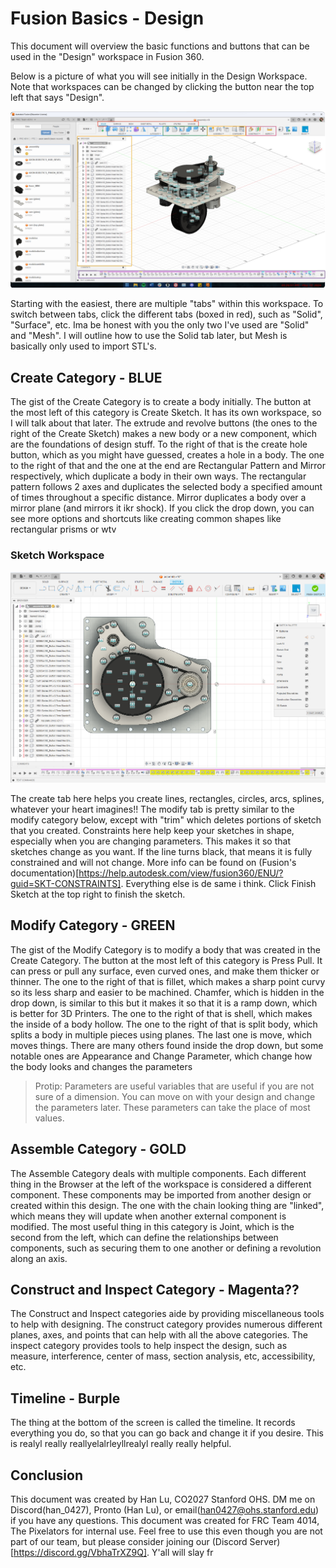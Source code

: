 # Fusion Basics - Design

This document will overview the basic functions and buttons that can be used in the "Design" workspace in Fusion 360. 

Below is a picture of what you will see initially in the Design Workspace. Note that workspaces can be changed by clicking the button near the top left that says "Design". 

![picture of design workspace](docs/design/pics/DesignWorkspace1.jpg)

Starting with the easiest, there are multiple "tabs" within this workspace. To switch between tabs, click the different tabs (boxed in red), such as "Solid", "Surface", etc. 
Ima be honest with you the only two I've used are "Solid" and "Mesh". I will outline how to use the Solid tab later, but Mesh is basically only used to import STL's. 

## Create Category - BLUE

The gist of the Create Category is to create a body initially. 
The button at the most left of this category is Create Sketch. It has its own workspace, so I will talk about that later. 
The extrude and revolve buttons (the ones to the right of the Create Sketch) makes a new body or a new component, which are the foundations of design stuff. 
To the right of that is the create hole button, which as you might have guessed, creates a hole in a body. 
The one to the right of that and the one at the end are Rectangular Pattern and Mirror respectively, which duplicate a body in their own ways. The rectangular pattern follows 2 axes and duplicates the selected body a specified amount of times throughout a specific distance. Mirror duplicates a body over a mirror plane (and mirrors it ikr shock). 
If you click the drop down, you can see more options and shortcuts like creating common shapes like rectangular prisms or wtv 

### Sketch Workspace

![picture of sketch workspace](docs/design/pics/DesignWorkspaceSketch.png)

The create tab here helps you create lines, rectangles, circles, arcs, splines, whatever your heart imagines!! 
The modify tab is pretty similar to the modify category below, except with "trim" which deletes portions of sketch that you created. 
Constraints here help keep your sketches in shape, especially when you are changing parameters. This makes it so that sketches change as you want. If the line turns black, that means it is fully constrained and will not change. More info can be found on (Fusion's documentation)[https://help.autodesk.com/view/fusion360/ENU/?guid=SKT-CONSTRAINTS].
Everything else is de same i think. Click Finish Sketch at the top right to finish the sketch. 

## Modify Category - GREEN

The gist of the Modify Category is to modify a body that was created in the Create Category. 
The button at the most left of this category is Press Pull. It can press or pull any surface, even curved ones, and make them thicker or thinner. 
The one to the right of that is fillet, which makes a sharp point curvy so its less sharp and easier to be machined. Chamfer, which is hidden in the drop down, is similar to this but it makes it so that it is a ramp down, which is better for 3D Printers. 
The one to the right of that is shell, which makes the inside of a body hollow. 
The one to the right of that is split body, which splits a body in multiple pieces using planes. 
The last one is move, which moves things. 
There are many others found inside the drop down, but some notable ones are Appearance and Change Parameter, which change how the body looks and changes the parameters
> Protip: Parameters are useful variables that are useful if you are not sure of a dimension. You can move on with your design and change the parameters later. These parameters can take the place of most values. 

## Assemble Category - GOLD

The Assemble Category deals with multiple components. 
Each different thing in the Browser at the left of the workspace is considered a different component. These components may be imported from another design or created within this design. The one with the chain looking thing are "linked", which means they will update when another external component is modified. 
The most useful thing in this category is Joint, which is the second from the left, which can define the relationships between components, such as securing them to one another or defining a revolution along an axis. 

## Construct and Inspect Category - Magenta?? 

The Construct and Inspect categories aide by providing miscellaneous tools to help with designing. 
The construct category provides numerous different planes, axes, and points that can help with all the above categories. 
The inspect category provides tools to help inspect the design, such as measure, interference, center of mass, section analysis, etc, accessibility, etc. 

## Timeline - Burple

The thing at the bottom of the screen is called the timeline. It records everything you do, so that you can go back and change it if you desire. This is realyl really reallyelalrleyllrealyl really really helpful. 

## Conclusion
This document was created by Han Lu, CO2027 Stanford OHS. 
DM me on Discord(han_0427), Pronto (Han Lu), or email(han0427@ohs.stanford.edu) if you have any questions. 
This document was created for FRC Team 4014, The Pixelators for internal use. Feel free to use this even though you are not part of our team, but please consider joining our (Discord Server)[https://discord.gg/VbhaTrXZ9Q]. 
Y'all will slay fr